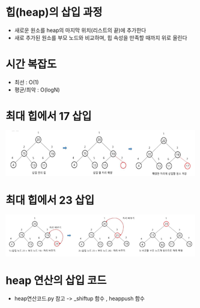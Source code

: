 # 힙(heap)의 삽입 과정
- 새로운 원소를 heap의 마지막 위치(리스트의 끝)에 추가한다
- 새로 추가된 원소를 부모 노드와 비교하며, 힙 속성을 만족할 때까지 위로 올린다

# 시간 복잡도
- 최선 : O(1)
- 평균/최악 : O(logN)

# 최대 힙에서 17 삽입
![alt text](image-22.png)

# 최대 힙에서 23 삽입
![alt text](image-23.png)

# heap 연산의 삽입 코드
- heap연산코드.py 참고 -> _shiftup 함수 , heappush 함수